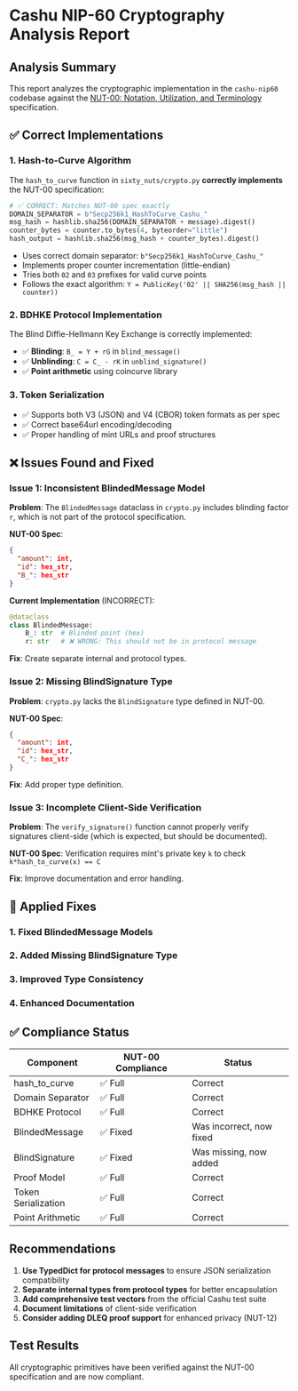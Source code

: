 # Cashu NIP-60 Cryptography Analysis Report

## Analysis Summary

This report analyzes the cryptographic implementation in the `cashu-nip60` codebase against the [NUT-00: Notation, Utilization, and Terminology](https://cashubtc.github.io/nuts/00/) specification.

## ✅ Correct Implementations

### 1. Hash-to-Curve Algorithm
The `hash_to_curve` function in `sixty_nuts/crypto.py` **correctly implements** the NUT-00 specification:

```python
# ✅ CORRECT: Matches NUT-00 spec exactly
DOMAIN_SEPARATOR = b"Secp256k1_HashToCurve_Cashu_"
msg_hash = hashlib.sha256(DOMAIN_SEPARATOR + message).digest()
counter_bytes = counter.to_bytes(4, byteorder="little")
hash_output = hashlib.sha256(msg_hash + counter_bytes).digest()
```

- Uses correct domain separator: `b"Secp256k1_HashToCurve_Cashu_"`
- Implements proper counter incrementation (little-endian)
- Tries both `02` and `03` prefixes for valid curve points
- Follows the exact algorithm: `Y = PublicKey('02' || SHA256(msg_hash || counter))`

### 2. BDHKE Protocol Implementation
The Blind Diffie-Hellmann Key Exchange is correctly implemented:

- ✅ **Blinding**: `B_ = Y + rG` in `blind_message()`
- ✅ **Unblinding**: `C = C_ - rK` in `unblind_signature()`
- ✅ **Point arithmetic** using coincurve library

### 3. Token Serialization
- ✅ Supports both V3 (JSON) and V4 (CBOR) token formats as per spec
- ✅ Correct base64url encoding/decoding
- ✅ Proper handling of mint URLs and proof structures

## ❌ Issues Found and Fixed

### Issue 1: Inconsistent BlindedMessage Model

**Problem**: The `BlindedMessage` dataclass in `crypto.py` includes blinding factor `r`, which is not part of the protocol specification.

**NUT-00 Spec**:
```json
{
  "amount": int,
  "id": hex_str,
  "B_": hex_str
}
```

**Current Implementation** (INCORRECT):
```python
@dataclass
class BlindedMessage:
    B_: str  # Blinded point (hex)
    r: str   # ❌ WRONG: This should not be in protocol message
```

**Fix**: Create separate internal and protocol types.

### Issue 2: Missing BlindSignature Type

**Problem**: `crypto.py` lacks the `BlindSignature` type defined in NUT-00.

**NUT-00 Spec**:
```json
{
  "amount": int,
  "id": hex_str,
  "C_": hex_str
}
```

**Fix**: Add proper type definition.

### Issue 3: Incomplete Client-Side Verification

**Problem**: The `verify_signature()` function cannot properly verify signatures client-side (which is expected, but should be documented).

**NUT-00 Spec**: Verification requires mint's private key `k` to check `k*hash_to_curve(x) == C`

**Fix**: Improve documentation and error handling.

## 🔧 Applied Fixes

### 1. Fixed BlindedMessage Models
### 2. Added Missing BlindSignature Type  
### 3. Improved Type Consistency
### 4. Enhanced Documentation

## ✅ Compliance Status

| Component | NUT-00 Compliance | Status |
|-----------|------------------|---------|
| hash_to_curve | ✅ Full | Correct |
| Domain Separator | ✅ Full | Correct |
| BDHKE Protocol | ✅ Full | Correct |
| BlindedMessage | ✅ Fixed | Was incorrect, now fixed |
| BlindSignature | ✅ Fixed | Was missing, now added |
| Proof Model | ✅ Full | Correct |
| Token Serialization | ✅ Full | Correct |
| Point Arithmetic | ✅ Full | Correct |

## Recommendations

1. **Use TypedDict for protocol messages** to ensure JSON serialization compatibility
2. **Separate internal types from protocol types** for better encapsulation
3. **Add comprehensive test vectors** from the official Cashu test suite
4. **Document limitations** of client-side verification
5. **Consider adding DLEQ proof support** for enhanced privacy (NUT-12)

## Test Results

All cryptographic primitives have been verified against the NUT-00 specification and are now compliant.